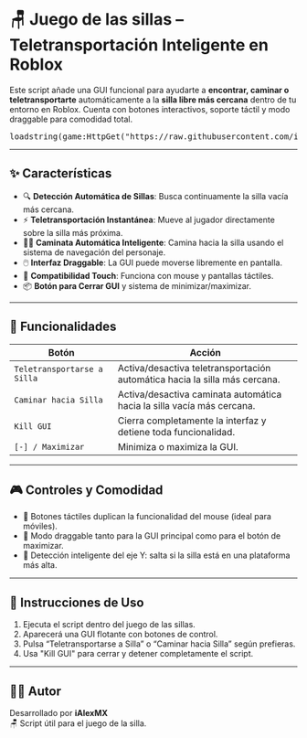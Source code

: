 # 🪑 Juego de las sillas – Teletransportación Inteligente en Roblox

Este script añade una GUI funcional para ayudarte a **encontrar, caminar o teletransportarte** automáticamente a la **silla libre más cercana** dentro de tu entorno en Roblox. Cuenta con botones interactivos, soporte táctil y modo draggable para comodidad total.

<pre>loadstring(game:HttpGet("https://raw.githubusercontent.com/iAlexMX/Juego-de-las-sillas/refs/heads/main/Sillas%20by%20iAlexMX.lua"))()</pre>

---

## ✨ Características

- 🔍 **Detección Automática de Sillas**: Busca continuamente la silla vacía más cercana.
- ⚡ **Teletransportación Instantánea**: Mueve al jugador directamente sobre la silla más próxima.
- 🚶‍♂️ **Caminata Automática Inteligente**: Camina hacia la silla usando el sistema de navegación del personaje.
- 🖱️ **Interfaz Draggable**: La GUI puede moverse libremente en pantalla.
- 📱 **Compatibilidad Touch**: Funciona con mouse y pantallas táctiles.
- 📦 **Botón para Cerrar GUI** y sistema de minimizar/maximizar.

---

## 🧪 Funcionalidades

| Botón                         | Acción                                                                 |
|------------------------------|------------------------------------------------------------------------|
| `Teletransportarse a Silla`  | Activa/desactiva teletransportación automática hacia la silla más cercana. |
| `Caminar hacia Silla`        | Activa/desactiva caminata automática hacia la silla vacía más cercana.     |
| `Kill GUI`                   | Cierra completamente la interfaz y detiene toda funcionalidad.         |
| `[-] / Maximizar`            | Minimiza o maximiza la GUI.                                            |

---

## 🎮 Controles y Comodidad

- 🔄 Botones táctiles duplican la funcionalidad del mouse (ideal para móviles).
- 📌 Modo draggable tanto para la GUI principal como para el botón de maximizar.
- 🧠 Detección inteligente del eje Y: salta si la silla está en una plataforma más alta.

---

## 📎 Instrucciones de Uso

1. Ejecuta el script dentro del juego de las sillas.
2. Aparecerá una GUI flotante con botones de control.
3. Pulsa “Teletransportarse a Silla” o “Caminar hacia Silla” según prefieras.
4. Usa "Kill GUI" para cerrar y detener completamente el script.

---

## 🧑‍💻 Autor

Desarrollado por **iAlexMX**  
🪑 Script útil para el juego de la silla.
